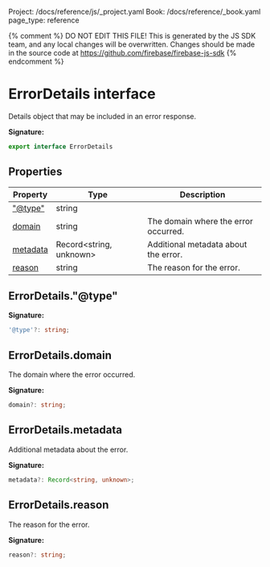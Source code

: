 Project: /docs/reference/js/_project.yaml
Book: /docs/reference/_book.yaml
page_type: reference

{% comment %}
DO NOT EDIT THIS FILE!
This is generated by the JS SDK team, and any local changes will be
overwritten. Changes should be made in the source code at
https://github.com/firebase/firebase-js-sdk
{% endcomment %}

# ErrorDetails interface
Details object that may be included in an error response.

<b>Signature:</b>

```typescript
export interface ErrorDetails 
```

## Properties

|  Property | Type | Description |
|  --- | --- | --- |
|  ["@type"](./ai.errordetails.md#errordetails"@type") | string |  |
|  [domain](./ai.errordetails.md#errordetailsdomain) | string | The domain where the error occurred. |
|  [metadata](./ai.errordetails.md#errordetailsmetadata) | Record&lt;string, unknown&gt; | Additional metadata about the error. |
|  [reason](./ai.errordetails.md#errordetailsreason) | string | The reason for the error. |

## ErrorDetails."@type"

<b>Signature:</b>

```typescript
'@type'?: string;
```

## ErrorDetails.domain

The domain where the error occurred.

<b>Signature:</b>

```typescript
domain?: string;
```

## ErrorDetails.metadata

Additional metadata about the error.

<b>Signature:</b>

```typescript
metadata?: Record<string, unknown>;
```

## ErrorDetails.reason

The reason for the error.

<b>Signature:</b>

```typescript
reason?: string;
```

